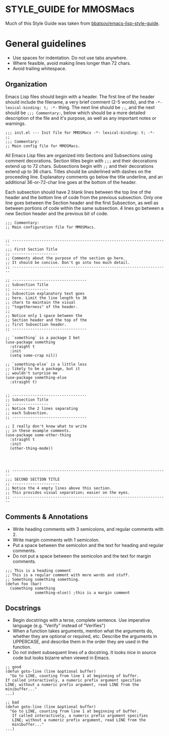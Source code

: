 # STYLE_GUIDE for MMOSMacs

Much of this Style Guide was taken from
[bbatsov/emacs-lisp-style-guide](https://github.com/bbatsov/emacs-lisp-style-guide).


# General guidelines

- Use spaces for indentation. Do not use tabs anywhere.
- Where feasible, avoid making lines longer than 72 chars.
- Avoid trailing whitespace.


## Organization

Emacs Lisp files should begin with a header. The first line of the header should include the filename, a very brief comment (2-5 words), and the `-*- lexical-binding: t; -*-` thing. The next line should be `;;`, and the next should be `;;; Commentary:`, below which should be a more detailed description of the file and it's purpose, as well as any important notes or warnings.

```elisp
;;; init.el --- Init file for MMOSMacs -*- lexical-binding: t; -*-
;;
;;; Commentary:
;; Main config file for MMOSMacs.
```

All Emacs Lisp files are organized into Sections and Subsections using comment decorations. Section titles begin with `;;;` and their decorations extend up to 72 chars. Subsections begin with `;;` and their decorations extend up to 36 chars. Titles should be underlined with dashes on the proceeding line. Explanatory comments go below the
title underline, and an additional 36-or-72-char line goes at the bottom of the header.

Each subsection should have 2 blank lines between the top line of the header and the bottom line of code from the previous subsection. Only one line goes between the Section header and the first Subsection, as well as between portions of code within the same subsection. 4 lines go between a new Section header and the previous bit of code.

```elisp
;;; Commentary:
;; Main configuration file for MMOSMacs.


;; ---------------------------------------------------------------------
;;; First Section Title
;; --------------------
;; Comments about the purpose of the section go here.
;; It should be concise. Don't go into too much detail.
;; ---------------------------------------------------------------------

;; ---------------------------------
;; Subsection Title
;; ----------------
;; Subsection explanatory text goes
;; here. Limit the line length to 36
;; chars to maintain the visual
;; "togetherness" of the header.
;;
;; Notice only 1 space between the
;; Section header and the top of the
;; first Subsection header.
;; ---------------------------------

;; `something` is a package I bet
(use-package something
  :straight t
  :init
  (setq some-crap nil))

;; `something-else` is a little less
;; likely to be a package, but it
;; wouldn't surprise me
(use-package something-else
  :straight t)


;; ---------------------------------
;; Subsection Title
;; ----------------
;; Notice the 2 lines separating
;; each Subsection.
;; ---------------------------------

;; I really don't know what to write
;; in these example comments.
(use-package some-other-thing
  :straight t
  :init
  (other-thing-mode))




;; ---------------------------------------------------------------------
;;; SECOND SECTION TITLE
;; ---------------------
;; Notice the 4 empty lines above this section.
;; This provides visual separation; easier on the eyes.
;; ---------------------------------------------------------------------
```


## Comments & Annotations

- Write heading comments with 3 semicolons, and regular comments with 2.
- Write margin comments with 1 semicolon.
- Put a space between the semicolon and the text for heading and regular comments.
- Do not put a space between the semicolon and the text for margin comments.

```elisp
;;; This is a heading comment
;; This is a regular comment with more words and stuff.
;; Something something something.
(defun foo (bar)
  (something something
             something-else)) ;this is a margin comment
```


## Docstrings

- Begin docstrings with a terse, complete sentence. Use imperative
language (e.g. "Verify" instead of "Verifies")
- When a function takes arguments, mention what the arguments do,
whether they are optional or required, etc. Describe the arguments in
UPPERCASE, and describe them in the order they are used in the function.
- Do not indent subsequent lines of a docstring. It looks nice in source
code but looks bizarre when viewed in Emacs.

```elisp
;; good
(defun goto-line (line &optional buffer)
  "Go to LINE, counting from line 1 at beginning of buffer.
If called interactively, a numeric prefix argument specifies
LINE; without a numeric prefix argument, read LINE from the
minibuffer..."
...)

;; bad
(defun goto-line (line &optional buffer)
  "Go to LINE, counting from line 1 at beginning of buffer.
   If called interactively, a numeric prefix argument specifies
   LINE; without a numeric prefix argument, read LINE from the
   minibuffer..."
...)
```
